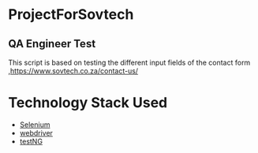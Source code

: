 # ProjectForSovtech
## QA Engineer Test
This script is based on testing the different input fields of the contact form  ,https://www.sovtech.co.za/contact-us/

# Technology Stack Used
- [Selenium](https://www.selenium.dev/)
- [webdriver](https://www.selenium.dev/documentation/webdriver/)
- [testNG](https://www.toolsqa.com/testng/testng-tutorial/)